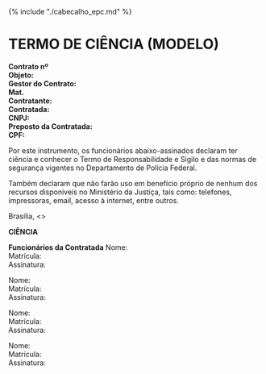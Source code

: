 {% include "./cabecalho_epc.md" %}
# TERMO DE CIÊNCIA (MODELO)

**Contrato nº**   
**Objeto:**   
**Gestor do Contrato:**   
**Mat.**   
**Contratante:**   
**Contratada:**   
**CNPJ:**   
**Preposto da Contratada:**   
**CPF:**   

Por este instrumento, os funcionários abaixo-assinados declaram ter ciência e conhecer o Termo de Responsabilidade e Sigilo e das normas de segurança vigentes no Departamento de Polícia Federal.
   
Também declaram que não farão uso em benefício próprio de nenhum dos recursos disponíveis no Ministério da Justiça, tais como: telefones, impressoras, email, acesso à internet, entre outros.
  
Brasília, <<informar data aqui>> 
  
**CIÊNCIA**

**Funcionários da Contratada**
Nome:    
Matrícula:  
Assinatura:  

Nome:  
Matrícula:  
Assinatura:  

Nome:  
Matrícula:  
Assinatura:  

Nome:  
Matrícula:  
Assinatura:  



